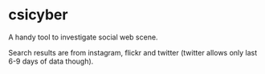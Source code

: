 # csicyber
A handy tool to investigate social web scene.

Search results are from instagram, flickr and twitter (twitter allows only last 6-9 days of data though).
